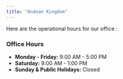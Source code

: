 ```yaml
---
title: "Andean Kingdom"
---
```


Here are the operational hours for our office :

### Office Hours

*   **Monday - Friday:** 9:00 AM - 5:00 PM
*   **Saturday:** 9:00 AM - 1:00 PM
*   **Sunday & Public Holidays:** Closed


